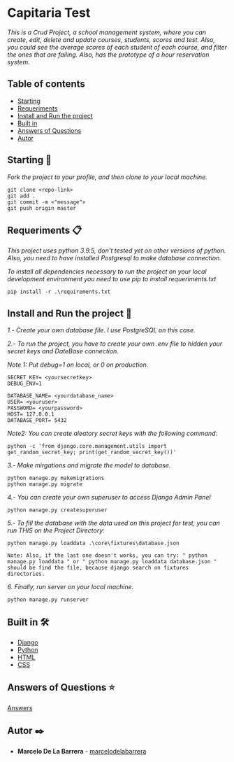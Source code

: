 # Capitaria Test

_This is a Crud Project, a school management system, where you can create, edit, delete and update courses, students, scores and test. Also, you could see the average scores of each student of each course, and filter the ones that are failing. Also, has the prototype of a hour reservation system._

## Table of contents

- [Starting](#starting-)
- [Requeriments](#requeriments-)
- [Install and Run the project](#Install-and-Run-the-project-)
- [Built in](#built-in-%EF%B8%8F)
- [Answers of Questions](#answers-of-questions-)
- [Autor](#autor-%EF%B8%8F)

## Starting 🚀

_Fork the project to your profile, and then clone to your local machine._

```
git clone <repo-link>
git add .
git commit -m <"message">
git push origin master
```

## Requeriments 📋

_This project uses python 3.9.5, don't tested yet on other versions of python._
_Also, you need to have installed Postgresql to make database connection._

_To install all dependencies necessary to run the project on your local development environment you need to use pip to install requeriments.txt_

```
pip install -r .\requirements.txt
```

## Install and Run the project 🔧

_1.- Create your own database file. I use PostgreSQL on this case._

_2.- To run the project, you have to create your own .env file to hidden your secret keys and DateBase connection._

_Note 1: Put debug=1 on local, or 0 on production._

```
SECRET_KEY= <yoursecretkey>
DEBUG_ENV=1

DATABASE_NAME= <yourdatabase_name>
USER= <youruser>
PASSWORD= <yourpassword>
HOST= 127.0.0.1
DATABASE_PORT= 5432
```

_Note2: You can create aleatory secret keys with the following command:_

```
python -c 'from django.core.management.utils import get_random_secret_key; print(get_random_secret_key())'
```

_3.- Make mirgations and migrate the model to database._

```
python manage.py makemigrations
python manage.py migrate
```

_4.- You can create your own superuser to access Django Admin Panel_

```
python manage.py createsuperuser
```

_5.- To fill the database with the data used on this project for test, you can run THIS on the Project Directory:_

```
python manage.py loaddata .\core\fixtures\database.json

Note: Also, if the last one doesn't works, you can try: " python manage.py loaddata " or " python manage.py loaddata database.json " should be find the file, because django search on fixtures directories.
```

_6. Finally, run server on your local machine._

```
python manage.py runserver
```

## Built in 🛠️

- [Django](http://www.djangoproject.com/)
- [Python](https://www.python.org/)
- [HTML](https://)
- [CSS](http://)

## Answers of Questions ⭐

[Answers](https://github.com/MarceloDeLaBarrera/test-capitaria/blob/master/Respuesta%20a%20preguntas.md)

## Autor ✒️

- **Marcelo De La Barrera** - [marcelodelabarrera](https://github.com/marcelodelabarrera)
